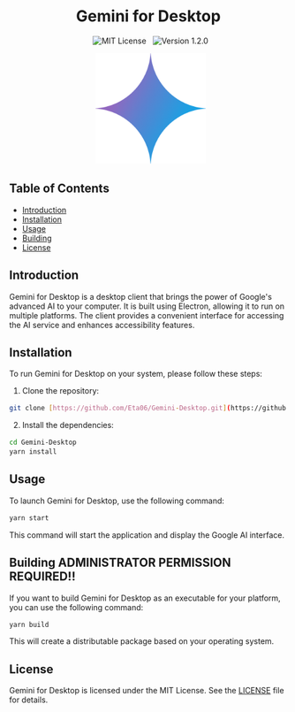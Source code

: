 <h1 align="center">Gemini for Desktop</h1>

<p align="center">
  <img src="https://img.shields.io/github/license/Eta06/Gemini-Desktop" alt="MIT License">
  <img src="https://img.shields.io/badge/version-1.2.0-blue" alt="Version 1.2.0">
</p>

<p align="center">
  <img src="https://github.com/Eta06/Gemini-Desktop/blob/main/icon.png" alt="Gemini for Desktop Icon" width="200"> 
</p>

## Table of Contents
- [Introduction](#introduction)
- [Installation](#installation)
- [Usage](#usage)
- [Building](#building)
- [License](#license)

## Introduction
Gemini for Desktop is a desktop client that brings the power of Google's advanced AI to your computer. It is built using Electron, allowing it to run on multiple platforms. The client provides a convenient interface for accessing the AI service and enhances accessibility features.

## Installation
To run Gemini for Desktop on your system, please follow these steps:

1. Clone the repository:

```bash
git clone [https://github.com/Eta06/Gemini-Desktop.git](https://github.com/Eta06/Gemini-Desktop.git) 

```

2. Install the dependencies:
```bash
cd Gemini-Desktop
yarn install
```

## Usage
To launch Gemini for Desktop, use the following command:
```bash
yarn start
```

This command will start the application and display the Google AI interface.

## Building ADMINISTRATOR PERMISSION REQUIRED!!
If you want to build Gemini for Desktop as an executable for your platform, you can use the following command:
```bash
yarn build
```

This will create a distributable package based on your operating system.

## License
Gemini for Desktop is licensed under the MIT License. See the [LICENSE](LICENSE) file for details.


